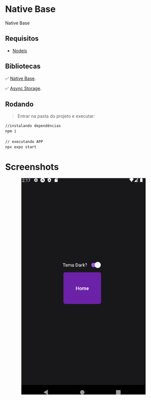 # Native Base
Native Base

## Requisitos
- [Nodejs](https://nodejs.org/en/download/)

## Bibliotecas

:white_check_mark:	[Native Base](https://docs.nativebase.io/installation).

:white_check_mark:	[Async Storage](https://react-native-async-storage.github.io/async-storage/docs/usage/).

## Rodando
> Entrar na pasta do projeto e executar: 

```sh 
//instalando dependências 
npm i 

// executando APP
npx expo start
```

# Screenshots
<p align="center">
  <img src="https://github.com/karenyov/native-base-theme/blob/main/app.gif" width="400">
</p>

